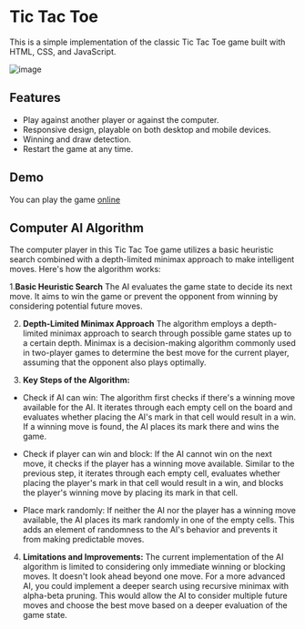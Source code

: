 
# Tic Tac Toe 

This is a simple implementation of the classic Tic Tac Toe game built with HTML, CSS, and JavaScript.

![image](https://github.com/sankeer28/tic-tac-toe/assets/112449287/e00edcd0-ca78-4be9-8d23-ba89318cb8aa)


## Features

- Play against another player or against the computer.
- Responsive design, playable on both desktop and mobile devices.
- Winning and draw detection.
- Restart the game at any time.

## Demo

You can play the game [online](https://sankeer28.github.io/tic-tac-toe/)

## Computer AI Algorithm
The computer player in this Tic Tac Toe game utilizes a basic heuristic search combined with a depth-limited minimax approach to make intelligent moves. Here's how the algorithm works:

1.**Basic Heuristic Search**
The AI evaluates the game state to decide its next move. It aims to win the game or prevent the opponent from winning by considering potential future moves.

2. **Depth-Limited Minimax Approach**
The algorithm employs a depth-limited minimax approach to search through possible game states up to a certain depth. Minimax is a decision-making algorithm commonly used in two-player games to determine the best move for the current player, assuming that the opponent also plays optimally.

3. **Key Steps of the Algorithm:**
- Check if AI can win: The algorithm first checks if there's a winning move available for the AI. It iterates through each empty cell on the board and evaluates whether placing the AI's mark in that cell would result in a win. If a winning move is found, the AI places its mark there and wins the game.

- Check if player can win and block: If the AI cannot win on the next move, it checks if the player has a winning move available. Similar to the previous step, it iterates through each empty cell, evaluates whether placing the player's mark in that cell would result in a win, and blocks the player's winning move by placing its mark in that cell.

- Place mark randomly: If neither the AI nor the player has a winning move available, the AI places its mark randomly in one of the empty cells. This adds an element of randomness to the AI's behavior and prevents it from making predictable moves.

4. **Limitations and Improvements:**
The current implementation of the AI algorithm is limited to considering only immediate winning or blocking moves. It doesn't look ahead beyond one move.
For a more advanced AI, you could implement a deeper search using recursive minimax with alpha-beta pruning. This would allow the AI to consider multiple future moves and choose the best move based on a deeper evaluation of the game state.



